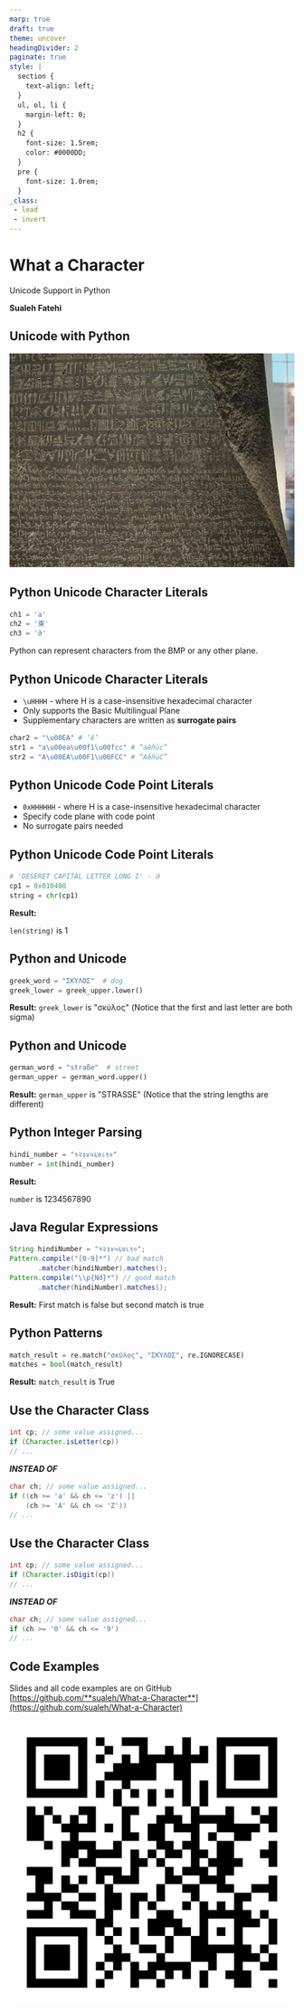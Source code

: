 ```yaml
---
marp: true
draft: true
theme: uncover
headingDivider: 2
paginate: true
style: |
  section {
    text-align: left;
  }
  ul, ol, li {
    margin-left: 0;
  }
  h2 {
    font-size: 1.5rem;
    color: #0000DD;
  }
  pre {
    font-size: 1.0rem;
  }
_class:
 - lead
 - invert
---
```


# What a Character

Unicode Support in Python

**Sualeh Fatehi**


## Unicode with Python

![bg right opacity:.5](rosetta-stone.jpg "Rosetta Stone")


## Python Unicode Character Literals

```python
ch1 = 'a'
ch2 = '東'
ch3 = '𐐀'
```
Python can represent characters from the BMP or any other plane.


## Python Unicode Character Literals

- `\uHHHH` - where H is a case-insensitive hexadecimal character
- Only supports the Basic Multilingual Plane
- Supplementary characters are written as **surrogate pairs**

```python
char2 = "\u00EA" # ‘ê’
str1 = "a\u00ea\u00f1\u00fcc" # “aêñüc”
str2 = "A\u00EA\u00F1\u00FCC" # “AêñüC”
```


## Python Unicode Code Point Literals

- `0xHHHHHH` - where H is a case-insensitive hexadecimal character
- Specify code plane with code point
- No surrogate pairs needed


## Python Unicode Code Point Literals

```python
# 'DESERET CAPITAL LETTER LONG I' - 𐐀
cp1 = 0x010400      
string = chr(cp1)   
```

**Result:**

`len(string)` is 1



## Python and Unicode

```python
greek_word = "ΣΚΎΛΟΣ"  # dog
greek_lower = greek_upper.lower()
```

**Result:**
`greek_lower` is "σκύλος"
(Notice that the first and last letter are both sigma)


## Python and Unicode

```python
german_word = "straße"  # street
german_upper = german_word.upper()
```

**Result:**
`german_upper` is "STRASSE"
(Notice that the string lengths are different)


## Python Integer Parsing

```python
hindi_number = "१२३४५६७८९०"
number = int(hindi_number)
```

**Result:**

`number` is 1234567890


## Java Regular Expressions

```java
String hindiNumber = "१२३४५६७८९०";
Pattern.compile("[0-9]*") // bad match
       .matcher(hindiNumber).matches();
Pattern.compile("\\p{Nd}*") // good match
       .matcher(hindiNumber).matches();
```

**Result:**
First match is false but second match is true


## Python Patterns

```python
match_result = re.match("σκύλος", "ΣΚΎΛΟΣ", re.IGNORECASE)
matches = bool(match_result)
```

**Result:**
`match_result` is True


## Use the Character Class

```java
int cp; // some value assigned...
if (Character.isLetter(cp))
// ...
```

**_INSTEAD OF_**
```java
char ch; // some value assigned...
if ((ch >= 'a' && ch <= 'z') ||
    (ch >= 'A' && ch <= 'Z'))
// ...
```


## Use the Character Class

```java
int cp; // some value assigned...
if (Character.isDigit(cp))
// ...
```

**_INSTEAD OF_**
```java
char ch; // some value assigned...
if (ch >= '0' && ch <= '9')
// ...
```


## Code Examples

Slides and all code examples are on GitHub
[https://github.com/**sualeh/What-a-Character**](https://github.com/sualeh/What-a-Character)

![width:300](qr-code.png "QR Code")

